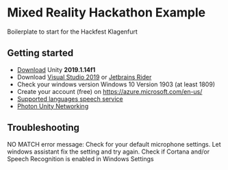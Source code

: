 # Mixed Reality Hackathon Example
Boilerplate to start for the Hackfest Klagenfurt

## Getting started
- [Download](https://unity3d.com/get-unity/download/archive) Unity **2019.1.14f1** 
- Download [Visual Studio 2019](https://visualstudio.microsoft.com/downloads/) or [Jetbrains Rider](https://www.jetbrains.com/rider/download/#section=windows)
- Check your windows version Windows 10 Version 1903 (at least 1809)
- Create your account (free) on https://azure.microsoft.com/en-us/
- [Supported languages speech service](https://docs.microsoft.com/en-us/azure/cognitive-services/speech-service/language-support#speech-to-text)
- [Photon Unity Networking](https://www.photonengine.com)


## Troubleshooting
NO MATCH error message: Check for your default microphone settings. Let windows assistant fix the setting and try again.
Check if Cortana and/or Speech Recognition is enabled in Windows Settings

